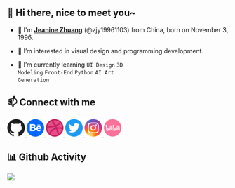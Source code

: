 <h2>👋 Hi there, nice to meet you~</h2>

- 🎀 I'm <a href="http://www.edgejean.com" target="_blank">**Jeanine Zhuang**</a> (@zjy19961103) from China, born on November 3, 1996.

- 👀 I’m interested in visual design and programming development.

- 🌱 I’m currently learning <code>UI Design</code> <code>3D Modeling</code> <code>Front-End</code> <code>Python</code> <code>AI Art Generation</code>

<!-- - 🌏 My English is not very good, please understand. -->

<h2>📫 Connect with me</h2>
<!-- <code><a href="mailto:671540566@qq.com">📧Email</a></code>
<code><a href="https://www.behance.net/zjy19961103" target="_blank">🎨Behance</a></code>
<code><a href="https://dribbble.com/zjy19961103" target="_blank">🎨Dribbble</a></code>
<code><a href="https://twitter.com/zjy19961103" target="_blank">🌐Twitter</a></code>
<code><a href="https://www.instagram.com/zjy19961103" target="_blank">📷instagram</a></code> -->

<a href="https://github.com/zjy19961103" target="_blank" rel="noreferrer">
  <img src="/icon/GitHub.png" width="40" height="40"/>
</a>
<a href="https://www.behance.net/zjy19961103" target="_blank" rel="noreferrer">
  <img src="/icon/Behance.png" width="40" height="40"/>
</a>
<a href="https://dribbble.com/zjy19961103" target="_blank" rel="noreferrer">
  <img src="/icon/Dribbble.png" width="40" height="40"/>
</a>
<a href="https://twitter.com/zjy19961103" target="_blank" rel="noreferrer">
  <img src="/icon/Twitter.png" width="40" height="40"/>
</a>
<a href="https://www.instagram.com/zjy19961103" target="_blank" rel="noreferrer">
  <img src="/icon/instagram.png" width="40" height="40"/>
</a>
<a href="https://space.bilibili.com/2104602" target="_blank" rel="noreferrer">
  <img src="/icon/bilibili.png" width="40" height="40"/>
</a>

<h2>📊 Github Activity</h2>
<a href="https://github.com/zjy19961103">
<img src="https://github-readme-stats.vercel.app/api?username=zjy19961103&count_private=true&show_icons=true&theme=tokyonight&hide_border=true" data-canonical-src="https://github-readme-stats.vercel.app/api?username=zjy19961103&amp;title_color=1abc9c&amp;icon_color=1abc9c&amp;text_color=798795&amp;bg_color=2c3e50" style="max-width: 100%;"></a>

<!-- <a href="https://github.com/zjy19961103">
<img src="https://github-readme-stats.vercel.app/api/top-langs/?username=zjy19961103&count_private=true&layout=compact&theme=tokyonight&hide_border=true" data-canonical-src="https://github-readme-stats.vercel.app/api?username=zjy19961103&amp;title_color=1abc9c&amp;icon_color=1abc9c&amp;text_color=798795&amp;bg_color=2c3e50" style="max-width: 100%;"></a> -->

<!-- 
![Jeanine Zhuang's github activity graph](https://github-readme-activity-graph.cyclic.app/graph?username=zjy19961103&bg_color=1A1B27&color=70A5FD&line=BF91F3&point=38BDAE&radius=6&hide_border=true)
 -->


<!-- - 👋 Hi, I’m ...
- 🔭 I’m currently working in ...
- 👀 I’m interested in ...
- 🌱 I’m currently learning ...
- 💞 I’m looking to collaborate on ...
- 📫 How to reach me ... -->
<!-- 
[![Anurag's GitHub stats](https://github-readme-stats.vercel.app/api?username=zjy19961103&count_private=true&show_icons=true&theme=material-palenight)](https://github.com/anuraghazra/github-readme-stats)
[![Top Langs](https://github-readme-stats.vercel.app/api/top-langs/?username=zjy19961103&layout=compact)](https://github.com/anuraghazra/github-readme-stats)
 -->
<!---
zjy19961103/zjy19961103 is a ✨ special ✨ repository because its `README.md` (this file) appears on your GitHub profile.
You can click the Preview link to take a look at your changes.
--->
